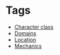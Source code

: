 # Tags

* [Character class](./character-class.md)
* [Domains](./domains.md)
* [Location](./location.md)
* [Mechanics](./mechanics.md)
